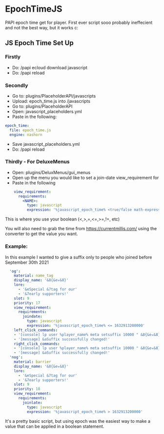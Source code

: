 # EpochTimeJS
PAPI epoch time get for player. First ever script sooo probably ineffecient and not the best way, but it works c:

## JS Epoch Time Set Up
### Firstly
- Do: /papi ecloud download javascript
- Do: /papi reload

### Secondly
- Go to: plugins/PlaceholderAPI/javascripts
- Upload: epoch_time.js into /javascripts
- Go to: plugins/PlaceholderAPI
- Open: javascript_placeholders.yml
- Paste in the following:
```yml
epoch_time:
  file: epoch_time.js
  engine: nashorn
```

- Save javascript_placeholders.yml
- Do: /papi reload

### Thirdly - For DeluxeMenus
- Open: plugins/DeluxMenus/gui_menus
- Open up the menu you would like to set a join-date view_requirement for
- Paste in the following
```yml
    view_requirement:
      requirements:
        <NAME>:
          type: javascript
          expression: '%javascript_epoch_time% <true/false math-expression>'
```
This is where you use your boolean (<,>,=,<=,>=,!=, etc)

You will also need to grab the time from https://currentmillis.com/ using the converter to get the value you want.


### Example:
In this example I wanted to give a suffix only to people who joined before September 30th 2021
```yml
  'og':
    material: name_tag
    display_name: '&8{&e✯&8}'
    lore:
      - '&eSpecial &7tag for our'
      - '&7early supporters!'
    slot: 9
    priority: 17
    view_requirement:
      requirements:
        joindate:
          type: javascript
          expression: '%javascript_epoch_time% <= 1632913200000'
    left_click_commands:
    - '[console] lp user %player_name% meta setsuffix 10000 " &8{&e✯&8}"'
    - '[message] &aSuffix successfully changed!'
    right_click_commands:
    - '[console] lp user %player_name% meta setsuffix 10000 " &8{&e✯&8}"'
    - '[message] &aSuffix successfully changed!'
  'nog':
    material: barrier
    display_name: '&8{&e✯&8}'
    lore:
      - '&eSpecial &7tag for our'
      - '&7early supporters!'
    slot: 9
    priority: 18
    view_requirement:
      requirements:
        joinlate:
          type: javascript
          expression: '%javascript_epoch_time% > 1632913200000'
```


It's a pretty basic script, but using epoch was the easiest way to make a value that can be applied in a boolean statement.
